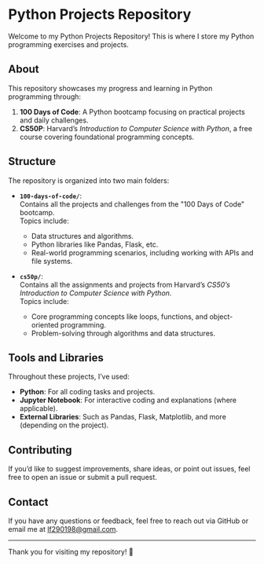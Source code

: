 # Python Projects Repository  

Welcome to my Python Projects Repository! 
This is where I store my Python programming exercises and projects. 

## About  

This repository showcases my progress and learning in Python programming through:  

1. **100 Days of Code**: A Python bootcamp focusing on practical projects and daily challenges.  
2. **CS50P**: Harvard’s *Introduction to Computer Science with Python*, a free course covering foundational programming concepts.  

## Structure  

The repository is organized into two main folders:  

- **`100-days-of-code/`**:  
  Contains all the projects and challenges from the "100 Days of Code" bootcamp.  
  Topics include:  
  - Data structures and algorithms.  
  - Python libraries like Pandas, Flask, etc.  
  - Real-world programming scenarios, including working with APIs and file systems. 

- **`cs50p/`**:  
  Contains all the assignments and projects from Harvard’s *CS50’s Introduction to Computer Science with Python*.  
  Topics include:  
  - Core programming concepts like loops, functions, and object-oriented programming.  
  - Problem-solving through algorithms and data structures.  

## Tools and Libraries  

Throughout these projects, I’ve used:  

- **Python**: For all coding tasks and projects.  
- **Jupyter Notebook**: For interactive coding and explanations (where applicable).  
- **External Libraries**: Such as Pandas, Flask, Matplotlib, and more (depending on the project).  

## Contributing  

If you’d like to suggest improvements, share ideas, or point out issues, feel free to open an issue or submit a pull request.  


## Contact  

If you have any questions or feedback, feel free to reach out via GitHub or email me at lf290198@gmail.com.  

---

Thank you for visiting my repository! 🎉  
